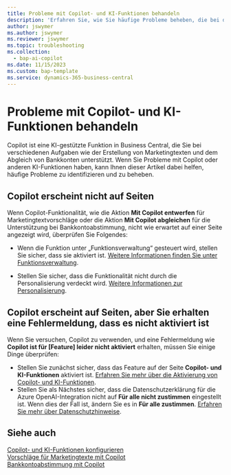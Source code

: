 ```yaml
---
title: Probleme mit Copilot- und KI-Funktionen behandeln
description: 'Erfahren Sie, wie Sie häufige Probleme beheben, die bei der Arbeit mit Copilot- und KI-Funktionen in Business Central auftreten können.'
author: jswymer
ms.author: jswymer
ms.reviewer: jswymer
ms.topic: troubleshooting
ms.collection:
  - bap-ai-copilot
ms.date: 11/15/2023
ms.custom: bap-template
ms.service: dynamics-365-business-central
---
```

# <a name="troubleshoot-copilot-and-ai-capabilities"></a>Probleme mit Copilot- und KI-Funktionen behandeln

Copilot ist eine KI-gestützte Funktion in Business Central, die Sie bei verschiedenen Aufgaben wie der Erstellung von Marketingtexten und dem Abgleich von Bankkonten unterstützt. Wenn Sie Probleme mit Copilot oder anderen KI-Funktionen haben, kann Ihnen dieser Artikel dabei helfen, häufige Probleme zu identifizieren und zu beheben.

## <a name="copilot-doesnt-appear-on-pages"></a>Copilot erscheint nicht auf Seiten

Wenn Copilot-Funktionalität, wie die Aktion **Mit Copilot entwerfen** für Marketingtextvorschläge oder die Aktion **Mit Copilot abgleichen** für die Unterstützung bei Bankkontoabstimmung, nicht wie erwartet auf einer Seite angezeigt wird, überprüfen Sie Folgendes:

- Wenn die Funktion unter „Funktionsverwaltung“ gesteuert wird, stellen Sie sicher, dass sie aktiviert ist. [Weitere Informationen finden Sie unter Funktionsverwaltung](admin-feature-management.md).

- Stellen Sie sicher, dass die Funktionalität nicht durch die Personalisierung verdeckt wird. [Weitere Informationen zur Personalisierung](ui-personalization-user.md).

## <a name="copilot-appears-on-pages-but-you-get-an-error-that-its-not-activated"></a>Copilot erscheint auf Seiten, aber Sie erhalten eine Fehlermeldung, dass es nicht aktiviert ist

Wenn Sie versuchen, Copilot zu verwenden, und eine Fehlermeldung wie **Copilot ist für \[Feature\] leider nicht aktiviert** erhalten, müssen Sie einige Dinge überprüfen:

- Stellen Sie zunächst sicher, dass das Feature auf der Seite **Copilot- und KI-Funktionen** aktiviert ist. [Erfahren Sie mehr über die Aktivierung von Copilot- und KI-Funktionen](enable-ai.md#activate-features). 
- Stellen Sie als Nächstes sicher, dass die Datenschutzerklärung für die Azure OpenAI-Integration nicht auf **Für alle nicht zustimmen** eingestellt ist. Wenn dies der Fall ist, ändern Sie es in **Für alle zustimmen**. [Erfahren Sie mehr über Datenschutzhinweise](privacy-notices-status.md).

## <a name="see-also"></a>Siehe auch

[Copilot- und KI-Funktionen konfigurieren](enable-ai.md)  
[Vorschläge für Marketingtexte mit Copilot](ai-overview.md)  
[Bankkontoabstimmung mit Copilot](bank-reconciliation-with-copilot.md)  
